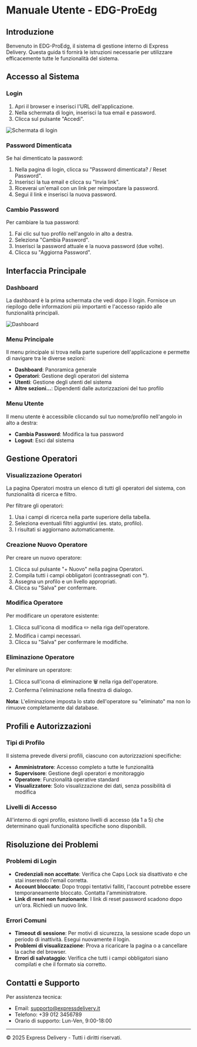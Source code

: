 # Manuale Utente - EDG-ProEdg

## Introduzione

Benvenuto in EDG-ProEdg, il sistema di gestione interno di Express Delivery. Questa guida ti fornirà le istruzioni necessarie per utilizzare efficacemente tutte le funzionalità del sistema.

## Accesso al Sistema

### Login

1. Apri il browser e inserisci l'URL dell'applicazione.
2. Nella schermata di login, inserisci la tua email e password.
3. Clicca sul pulsante "Accedi".

![Schermata di login](./docs/images/login-screen.png)

### Password Dimenticata

Se hai dimenticato la password:

1. Nella pagina di login, clicca su "Password dimenticata? / Reset Password".
2. Inserisci la tua email e clicca su "Invia link".
3. Riceverai un'email con un link per reimpostare la password.
4. Segui il link e inserisci la nuova password.

### Cambio Password

Per cambiare la tua password:

1. Fai clic sul tuo profilo nell'angolo in alto a destra.
2. Seleziona "Cambia Password".
3. Inserisci la password attuale e la nuova password (due volte).
4. Clicca su "Aggiorna Password".

## Interfaccia Principale

### Dashboard

La dashboard è la prima schermata che vedi dopo il login. Fornisce un riepilogo delle informazioni più importanti e l'accesso rapido alle funzionalità principali.

![Dashboard](./docs/images/dashboard.png)

### Menu Principale

Il menu principale si trova nella parte superiore dell'applicazione e permette di navigare tra le diverse sezioni:

- **Dashboard**: Panoramica generale
- **Operatori**: Gestione degli operatori del sistema
- **Utenti**: Gestione degli utenti del sistema
- **Altre sezioni...**: Dipendenti dalle autorizzazioni del tuo profilo

### Menu Utente

Il menu utente è accessibile cliccando sul tuo nome/profilo nell'angolo in alto a destra:

- **Cambia Password**: Modifica la tua password
- **Logout**: Esci dal sistema

## Gestione Operatori

### Visualizzazione Operatori

La pagina Operatori mostra un elenco di tutti gli operatori del sistema, con funzionalità di ricerca e filtro.

Per filtrare gli operatori:
1. Usa i campi di ricerca nella parte superiore della tabella.
2. Seleziona eventuali filtri aggiuntivi (es. stato, profilo).
3. I risultati si aggiornano automaticamente.

### Creazione Nuovo Operatore

Per creare un nuovo operatore:

1. Clicca sul pulsante "+ Nuovo" nella pagina Operatori.
2. Compila tutti i campi obbligatori (contrassegnati con *).
3. Assegna un profilo e un livello appropriati.
4. Clicca su "Salva" per confermare.

### Modifica Operatore

Per modificare un operatore esistente:

1. Clicca sull'icona di modifica ✏️ nella riga dell'operatore.
2. Modifica i campi necessari.
3. Clicca su "Salva" per confermare le modifiche.

### Eliminazione Operatore

Per eliminare un operatore:

1. Clicca sull'icona di eliminazione 🗑️ nella riga dell'operatore.
2. Conferma l'eliminazione nella finestra di dialogo.

**Nota**: L'eliminazione imposta lo stato dell'operatore su "eliminato" ma non lo rimuove completamente dal database.

## Profili e Autorizzazioni

### Tipi di Profilo

Il sistema prevede diversi profili, ciascuno con autorizzazioni specifiche:

- **Amministratore**: Accesso completo a tutte le funzionalità
- **Supervisore**: Gestione degli operatori e monitoraggio
- **Operatore**: Funzionalità operative standard
- **Visualizzatore**: Solo visualizzazione dei dati, senza possibilità di modifica

### Livelli di Accesso

All'interno di ogni profilo, esistono livelli di accesso (da 1 a 5) che determinano quali funzionalità specifiche sono disponibili.

## Risoluzione dei Problemi

### Problemi di Login

- **Credenziali non accettate**: Verifica che Caps Lock sia disattivato e che stai inserendo l'email corretta.
- **Account bloccato**: Dopo troppi tentativi falliti, l'account potrebbe essere temporaneamente bloccato. Contatta l'amministratore.
- **Link di reset non funzionante**: I link di reset password scadono dopo un'ora. Richiedi un nuovo link.

### Errori Comuni

- **Timeout di sessione**: Per motivi di sicurezza, la sessione scade dopo un periodo di inattività. Esegui nuovamente il login.
- **Problemi di visualizzazione**: Prova a ricaricare la pagina o a cancellare la cache del browser.
- **Errori di salvataggio**: Verifica che tutti i campi obbligatori siano compilati e che il formato sia corretto.

## Contatti e Supporto

Per assistenza tecnica:
- Email: supporto@expressdelivery.it
- Telefono: +39 012 3456789
- Orario di supporto: Lun-Ven, 9:00-18:00

---

© 2025 Express Delivery - Tutti i diritti riservati.
